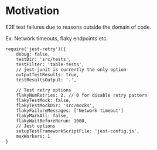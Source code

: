 # Motivation

E2E test failures due to reasons outside the domain of code.  

Ex: Network timeouts, flaky endpoints etc.

```
require('jest-retry')({
    debug: false,
    testDir: 'src/tests',
    testFilter: 'table-tests',
    // jest-junit is currently the only option
    outputTestResults: true,
    testResultsOutput: '.',
    
    // Test retry options
    flakyNumRetries: 2, // 0 for disable retry pattern
    flakyTestMock: false,
    flakyTestMockDir: 'src/mocks',
    flakyFailureMessages: ['Network timeout']
    flakyMarkAll: false,
    flakyWaitBeforeRerun: 1000,
    // Jest options
    setupTestFrameworkScriptFile: 'jest-config.js',
    maxWorkers: 1
}
```